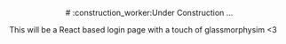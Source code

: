 <p style="text-align: center"># :construction_worker:Under Construction ...</p>
This will be a React based login page with a touch of glassmorphysim &lt;3
